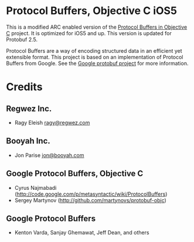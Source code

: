 # Protocol Buffers, Objective C iOS5

This is a modified ARC enabled version of the [Protocol Buffers in Objective C][protobuf-objc] project. It is optimized for iOS5 and up. This version is updated for Protobuf 2.5.

Protocol Buffers are a way of encoding structured data in an efficient yet extensible format.
This project is based on an implementation of Protocol Buffers from Google.  See the
[Google protobuf project][g-protobuf] for more information.

[g-protobuf]: http://code.google.com/p/protobuf/
[protobuf-objc]: https://github.com/booyah/protobuf-objc

# Credits

Regwez Inc.
-------------------------------------------------------------------------------
- Ragy Eleish <ragy@regwez.com>

Booyah Inc.
-------------------------------------------------------------------------------
- Jon Parise <jon@booyah.com>


Google Protocol Buffers, Objective C
-------------------------------------------------------------------------------
- Cyrus Najmabadi  (http://code.google.com/p/metasyntactic/wiki/ProtocolBuffers)
- Sergey Martynov  (http://github.com/martynovs/protobuf-objc)


Google Protocol Buffers
-------------------------------------------------------------------------------
- Kenton Varda, Sanjay Ghemawat, Jeff Dean, and others